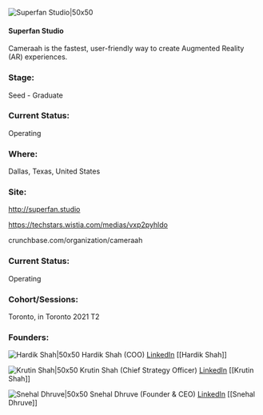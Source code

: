 

![Superfan Studio|50x50](https://apimg.techstars.com/connect/images/image_files/6061d4c3c97c0a0007ed580b/original/Cameraah_Logo_icon.png)

#### Superfan Studio
Cameraah is the fastest, user-friendly way to create Augmented Reality (AR) experiences.

### Stage: 
Seed - Graduate 

### Current Status: 
Operating

### Where:
Dallas, Texas, United States

### Site:
http://superfan.studio

https://techstars.wistia.com/medias/vxp2pyhldo

crunchbase.com/organization/cameraah

### Current Status: 
Operating

### Cohort/Sessions: 
Toronto, in Toronto 2021 T2

### Founders: 

![Hardik Shah|50x50](http://s3.amazonaws.com/ts-accel-connect-uploads/images/image_files/605b7b44a6bd3800072f060b/original/Profile_Image_1.png) Hardik Shah (COO) [LinkedIn](https://linkedin.com/in/hardiks) [[Hardik Shah]]

![Krutin Shah|50x50](http://s3.amazonaws.com/ts-accel-connect-uploads/images/image_files/606c8a07a6bd3800075a8975/original/HeadShot_1.png) Krutin Shah (Chief Strategy Officer) [LinkedIn](https://linkedin.com/in/krutin-shah-a791537) [[Krutin Shah]]

![Snehal Dhruve|50x50](http://s3.amazonaws.com/ts-accel-connect-uploads/images/image_files/605cdccac97c0a0007ed57ee/original/Snehaal_Profile_1.JPG) Snehal Dhruve (Founder & CEO) [LinkedIn](https://linkedin.com/in/snehaaldhruv) [[Snehal Dhruve]]


